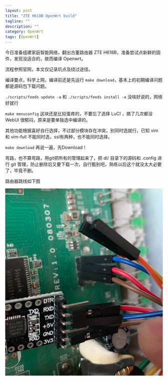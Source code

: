 ```yaml
---
layout: post
title: "ZTE H618B OpenWrt build"
tagline: ""
description: ""
category: OpenWrt
tags: [OpenWrt]
---
```


今日准备组建家庭智能网络，翻出古董路由器 ZTE H618B，准备尝试点新鲜的固件，发现没适合的，故而编译 Openwrt。

流程参照官网，本文仅记录坑点及绕过途径。

编译要点，科学上网，编译前还是先运行 `make download`，基本上的初期编译问题都是源码包下载问题。

`./scripts/feeds update -a` 和 `./scripts/feeds install -a` 没啥好说的，网络好就行

`make menuconfig` 这块还是比较蛋疼的，不要忘了选择 LuCI ，搞了几次都没 WebUI 很郁闷，原来是要单独选中编译的。

其他功能根据喜好自行选择，不过部分模块存在冲突，别同时选就行，已知 vim 和 vim-full 不能同时选，ssl有两种，也不能同时选择。

`make download` 再说一遍，先Download！

弯路，也不算弯路，用git把所有的管理起来了，把 dl/ 目录下的源码和 .config 进行 git 管理，防止删除后又要下载一次，自行甄别吧，熟练以后这个就没太大必要了，毕竟不删。

路由器跳线如下图

![跳线图](/assets/imgs/openwrt.png)



